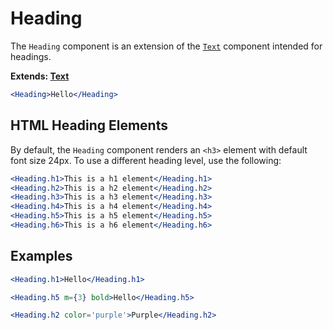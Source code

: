 
# Heading

The `Heading` component is an extension of the [`Text`](/Text) component intended for headings.

**Extends: [Text](/Text)**

```.jsx
<Heading>Hello</Heading>
```

## HTML Heading Elements

By default, the `Heading` component renders an `<h3>` element with default font size 24px.
To use a different heading level, use the following:

```.jsx
<Heading.h1>This is a h1 element</Heading.h1>
<Heading.h2>This is a h2 element</Heading.h2>
<Heading.h3>This is a h3 element</Heading.h3>
<Heading.h4>This is a h4 element</Heading.h4>
<Heading.h5>This is a h5 element</Heading.h5>
<Heading.h6>This is a h6 element</Heading.h6>
```

## Examples

```.jsx
<Heading.h1>Hello</Heading.h1>
```

```.jsx
<Heading.h5 m={3} bold>Hello</Heading.h5>
```

```.jsx
<Heading.h2 color='purple'>Purple</Heading.h2>
```

